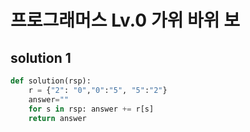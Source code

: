 # 프로그래머스 Lv.0 가위 바위 보

## solution 1

```python
def solution(rsp):
    r = {"2": "0","0":"5", "5":"2"}
    answer=""
    for s in rsp: answer += r[s]
    return answer
```